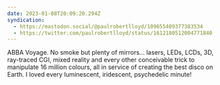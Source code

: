 ```yaml
---
date: 2023-01-08T20:09:20.294Z
syndication:
  - https://mastodon.social/@paulrobertlloyd/109655409377383534
  - https://twitter.com/paulrobertlloyd/status/1612180512004771840
---
```


ABBA Voyage. No smoke but plenty of mirrors… lasers, LEDs, LCDs, 3D, ray-traced CGI, mixed reality and every other conceivable trick to manipulate 16 million colours, all in service of creating the best disco on Earth. I loved every luminescent, iridescent, psychedelic minute!

